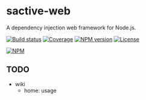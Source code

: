 # sactive-web

A dependency injection web framework for Node.js.

[![Build status][travis-image]][travis-url]
[![Coverage][cov-image]][cov-url]
[![NPM version][npm-image]][npm-url]
[![License][license-image]][license-url]

[![NPM](https://nodei.co/npm/sactive-web.png?downloads=true)](https://nodei.co/npm/sactive-web/)

## TODO

- wiki
  - home: usage

[npm-image]: https://img.shields.io/npm/v/sactive-web.svg
[npm-url]: https://www.npmjs.com/package/sactive-web
[travis-image]: https://travis-ci.org/sactive/sactive-web.svg?branch=master
[travis-url]: https://www.travis-ci.org/sactive/sactive-web
[cov-image]: https://img.shields.io/coveralls/expressjs/express/master.svg
[cov-url]: https://coveralls.io/r/sactive/sactive-web?branch=master
[license-image]: http://img.shields.io/npm/l/sactive-web.svg
[license-url]: ./LICENSE